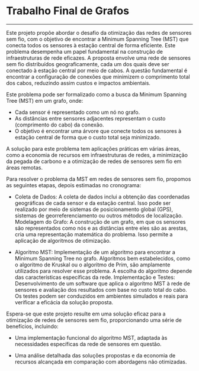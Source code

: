 # Trabalho Final de Grafos
----

Este projeto propõe abordar o desafio da otimização das redes de sensores sem fio, com o objetivo de encontrar a Minimum Spanning Tree (MST) que conecta todos os sensores à estação central de forma eficiente. Este problema desempenha um papel fundamental na construção de infraestruturas de rede eficazes.
A proposta envolve uma rede de sensores sem fio distribuídos geograficamente, cada um dos quais deve ser conectado à estação central por meio de cabos. A questão fundamental é encontrar a configuração de conexões que minimizem o comprimento total dos cabos, reduzindo assim custos e impactos ambientais.

Este problema pode ser formalizado como a busca da Minimum Spanning Tree (MST) em um grafo, onde:

- Cada sensor é representado como um nó no grafo.
- As distâncias entre sensores adjacentes representam o custo (comprimento do cabo) da conexão.
- O objetivo é encontrar uma árvore que conecte todos os sensores à estação central de forma que o custo total seja minimizado.

A solução para este problema tem aplicações práticas em várias áreas, como a economia de recursos em infraestruturas de redes, a minimização da pegada de carbono e a otimização de redes de sensores sem fio em áreas remotas.

Para resolver o problema da MST em redes de sensores sem fio, propomos as seguintes etapas, depois estimadas no cronograma:

- Coleta de Dados: A coleta de dados inclui a obtenção das coordenadas geográficas de cada sensor e da estação central. Isso pode ser realizado por meio de sistemas de posicionamento global (GPS), sistemas de georreferenciamento ou outros métodos de localização.
Modelagem do Grafo: A construção de um grafo, em que os sensores são representados como nós e as distâncias entre eles são as arestas, cria uma representação matemática do problema. Isso permite a aplicação de algoritmos de otimização.

- Algoritmo MST: Implementação de um algoritmo para encontrar a Minimum Spanning Tree no grafo. Algoritmos bem estabelecidos, como o algoritmo de Kruskal ou o algoritmo de Prim, são amplamente utilizados para resolver esse problema. A escolha do algoritmo depende das características específicas da rede.
Implementação e Testes: Desenvolvimento de um software que aplica o algoritmo MST à rede de sensores e avaliação dos resultados com base no custo total do cabo. Os testes podem ser conduzidos em ambientes simulados e reais para verificar a eficácia da solução proposta.

Espera-se que este projeto resulte em uma solução eficaz para a otimização de redes de sensores sem fio, proporcionando uma série de benefícios, incluindo:

- Uma implementação funcional do algoritmo MST, adaptada às necessidades específicas da rede de sensores em questão.

- Uma análise detalhada das soluções propostas e da economia de recursos alcançada em comparação com abordagens não otimizadas.

